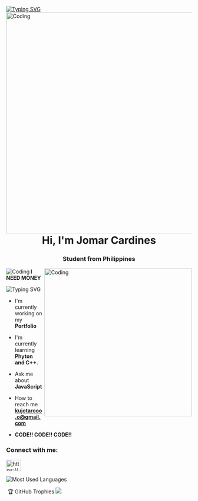 [![Typing SVG](https://readme-typing-svg.demolab.com?font=Fira+Code&weight=600&duration=3000&pause=680&center=true&vCenter=true&width=435&lines=The+sorrowful+gust+of+wind;that+blew+right+between+you+and+me)](https://git.io/typing-svg)
<img align ="right" alt="Coding" width="600" src="main-qimg-eae18a1695273082d5e532ed2358365a (1).gif">



<h1 align="center">Hi, I'm Jomar Cardines</h1>
<h3 align="center">Student from Philippines</h3>



<img align ="right" alt="Coding" width="400" src="https://camo.githubusercontent.com/ae162b7703495ca6adf9c48880d6688e2bf2d1ff33db192d6e6c10c69d23e655/68747470733a2f2f7468756d62732e6766796361742e636f6d2f436f6d706574656e74466172666c756e674265726765727069636172642d6d61782d316d622e676966">

<img align ="left" alt="Coding"  src="https://camo.githubusercontent.com/3e48fdcbb600beba97ef228b6293a6ededb6b5e96f65b9e20c1ed745ab93a896/68747470733a2f2f6b6f6d617265762e636f6d2f67687076632f3f757365726e616d653d64757562756475627575266c6162656c3d50726f66696c65253230766965777326636f6c6f723d306537356236267374796c653d666c6174">



**I NEED MONEY**

![Typing SVG](https://readme-typing-svg.demolab.com?font=Vcs+osd+mono&weight=900&duration=850&pause=850&color=359037&width=435&lines=IF+YOU+WANT+IT;WORK+FOR+IT)
- I'm currently working on my **Portfolio**

- I'm currently learning **Phyton and C++.**


- Ask me about **JavaScript**

- How to reach me **kujotarooo.o@gmail.com**

- **CODE!! CODE!! CODE!!**
<h3 align="left">Connect with me:</h3>
<p align="left">
<a href="https://www.facebook.com/profile.php?id=100080866297698" target="blank"><img align="center" src="https://raw.githubusercontent.com/rahuldkjain/github-profile-readme-generator/master/src/images/icons/Social/facebook.svg" alt="https://www.facebook.com/profile.php?id=100079721212245" height="30" width="40" /></a>
</p>

![Most Used Languages](https://github-readme-stats.vercel.app/api/top-langs?username=hanzzakino&show_icons=true&locale=en&layout=compact&theme=github_dark&count_private=true&hide_border=true&hide=html,css,scss)

 🏆 GitHub Trophies 
 ![](https://github-profile-trophy.vercel.app/?username=whilmarbitoco&theme=radical&no-frame=false&no-bg=true&margin-w=4)
